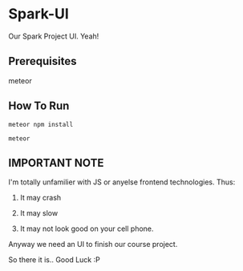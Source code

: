 # Spark-UI
Our Spark Project UI. Yeah!

## Prerequisites

meteor

## How To Run

`meteor npm install`

`meteor`

## IMPORTANT NOTE

I'm totally unfamilier with JS or anyelse frontend technologies. Thus:

1. It may crash

2. It may slow

3. It may not look good on your cell phone.

Anyway we need an UI to finish our course project.

So there it is.. Good Luck :P
